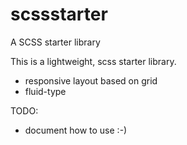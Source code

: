 # scssstarter
A SCSS starter library 

This is a lightweight, scss starter library.
* responsive layout based on grid
* fluid-type

TODO:
* document how to use :-)
